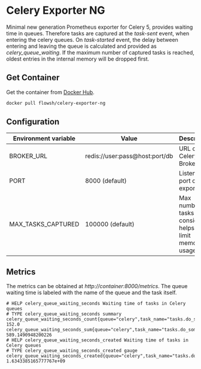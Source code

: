 # Celery Exporter NG

Minimal new generation Prometheus exporter for Celery 5, provides waiting time in queues.
Therefore tasks are captured at the _task-sent_ event, when entering the celery queues.
On _task-started_ event, the delay between entering and leaving the queue is calculated and provided as *celery_queue_waiting*.
If the maximum number of captured tasks is reached, oldest entries in the internal memory will be dropped first.

## Get Container

Get the container from [Docker Hub](https://hub.docker.com/r/flowsh/celery-exporter-ng).

```bash
docker pull flowsh/celery-exporter-ng
```

## Configuration

Environment variable | Value | Description
------------ | ------------- | -------------
BROKER_URL | redis://user:pass@host:port/db | URL of the Celery Broker
PORT | 8000 (default) | Listening port of this exporter
MAX_TASKS_CAPTURED | 100000 (default) | Max number of tasks considered, helps to limit memory usage

## Metrics

The metrics can be obtained at _http://container:8000/metrics_.
The queue waiting time is labeled with the name of the queue and the task itself.

```
# HELP celery_queue_waiting_seconds Waiting time of tasks in Celery queues
# TYPE celery_queue_waiting_seconds summary
celery_queue_waiting_seconds_count{queue="celery",task_name="tasks.do_something"} 152.0
celery_queue_waiting_seconds_sum{queue="celery",task_name="tasks.do_something"} 589.1490948200226
# HELP celery_queue_waiting_seconds_created Waiting time of tasks in Celery queues
# TYPE celery_queue_waiting_seconds_created gauge
celery_queue_waiting_seconds_created{queue="celery",task_name="tasks.do_something"} 1.6343385165777767e+09
```
